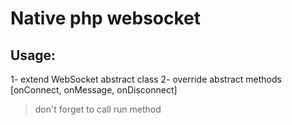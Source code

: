 # Native php websocket

## Usage:

1- extend WebSocket abstract class
2- override abstract methods [onConnect, onMessage, onDisconnect]

> don't forget to call run method
